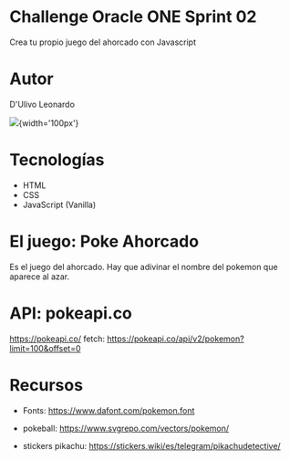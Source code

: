 # Challenge Oracle ONE Sprint 02

Crea tu propio juego del ahorcado con Javascript

# Autor

D'Ulivo Leonardo

![](https://ldulivo.github.io/oracle_ONE_alura_challenge_sprint_02/static/img/Screenshot.png){width='100px'}

# Tecnologías

- HTML
- CSS
- JavaScript (Vanilla)

# El juego: Poke Ahorcado

Es el juego del ahorcado. Hay que adivinar el nombre del pokemon que aparece al azar.

# API: pokeapi.co

https://pokeapi.co/
fetch: https://pokeapi.co/api/v2/pokemon?limit=100&offset=0

# Recursos

- Fonts:
  https://www.dafont.com/pokemon.font

- pokeball:
  https://www.svgrepo.com/vectors/pokemon/

- stickers pikachu:
  https://stickers.wiki/es/telegram/pikachudetective/
